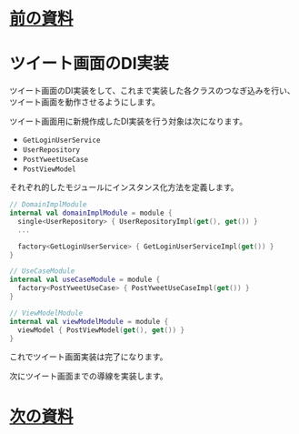 # [前の資料](./3_usecase層実装.md)
# ツイート画面のDI実装
ツイート画面のDI実装をして、これまで実装した各クラスのつなぎ込みを行い、ツイート画面を動作させるようにします。  

ツイート画面用に新規作成したDI実装を行う対象は次になります。  

- `GetLoginUserService`
- `UserRepository`
- `PostYweetUseCase`
- `PostViewModel`

それぞれ的したモジュールにインスタンス化方法を定義します。  

```Kotlin
// DomainImplModule
internal val domainImplModule = module {
  single<UserRepository> { UserRepositoryImpl(get(), get()) }
  ...

  factory<GetLoginUserService> { GetLoginUserServiceImpl(get()) }
}

// UseCaseModule
internal val useCaseModule = module {
  factory<PostYweetUseCase> { PostYweetUseCaseImpl(get()) }
}

// ViewModelModule
internal val viewModelModule = module {
  viewModel { PostViewModel(get(), get()) }
}
```

これでツイート画面実装は完了になります。  

次にツイート画面までの導線を実装します。

# [次の資料](./5_ViewModelのテスト実装.md)

